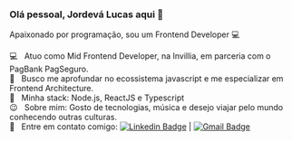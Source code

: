 ### Olá pessoal, Jordevá Lucas aqui 👋

Apaixonado por programação, sou um Frontend Developer :computer:

:computer: &nbsp; Atuo como Mid Frontend Developer, na Invillia, em parceria com o PagBank PagSeguro.
<br/> :yellow_heart: &nbsp; Busco me aprofundar no ecossistema javascript e me especializar em Frontend Architecture.
<br/> :rocket: &nbsp; Minha stack: Node.js, ReactJS e Typescript
<br/> :wink: &nbsp; Sobre mim: Gosto de tecnologias, música e desejo viajar pelo mundo conhecendo outras culturas.
 <br/> :email: &nbsp; Entre em contato comigo: [![Linkedin Badge](https://img.shields.io/badge/-jordelucas-blue?style=flat-square&logo=Linkedin&logoColor=white&link=https://www.linkedin.com/in/jordelucas/)](https://www.linkedin.com/in/jordelucas/) 
| 
[![Gmail Badge](https://img.shields.io/badge/-jordevalucas@gmail.com-c14438?style=flat-square&logo=Gmail&logoColor=white&link=mailto:jordevalucas@gmail.com)](mailto:jordevalucas@gmail.com)
